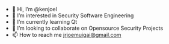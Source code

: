 - 👋 Hi, I’m @kenjoel
- 👀 I’m interested in Security Software Engineering
- 🌱 I’m currently learning Qt  
- 💞️ I’m looking to collaborate on Opensource Security Projects
- 📫 How to reach me jrjoemuigai@gmail.com

<!---
kenjoel/kenjoel is a ✨ special ✨ repository because its `README.md` (this file) appears on your GitHub profile.
You can click the Preview link to take a look at your changes.
--->
